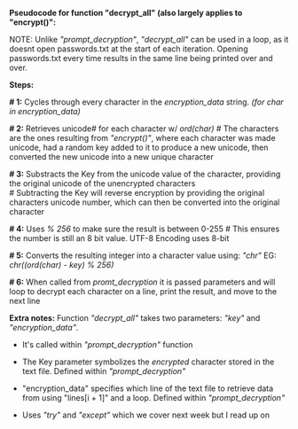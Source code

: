 **Pseudocode for function "decrypt_all" (also largely applies to "encrypt()":**

NOTE: Unlike _"prompt_decryption"_, _"decrypt_all"_ can be used in a loop, as it doesnt open passwords.txt at the start of each iteration. Opening passwords.txt every time results in the same line being printed over and over.



**Steps:**


**# 1:** Cycles through every character in the _encryption_data_ string. _(for char in encryption_data)_


**# 2:** Retrieves unicode# for each character w/ _ord(char)_
         # The characters are the ones resulting from _"encrypt()"_, where each character was made unicode, had a random key added to it to produce a new unicode, then converted the new unicode into a new unique character


**# 3:** Substracts the Key from the unicode value of the character, providing the original unicode of the unencrypted characters                                                                                           
         # Subtracting the Key will reverse encryption by providing the original characters unicode number, which can then be converted into the original character


**# 4:** Uses _% 256_ to make sure the result is between 0-255
     # This ensures the number is still an 8 bit value. UTF-8 Encoding uses 8-bit


**# 5:** Converts the resulting integer into a character value using: _"chr"_ EG: _chr((ord(char) - key) % 256)_

**# 6:** When called from _promt_decryption_ it is passed parameters and will loop to decrypt each character on a line, print the result, and move to the next line



**Extra notes:**
Function _"decrypt_all"_ takes two parameters: _"key"_ and _"encryption_data"_.
- It's called within _"prompt_decryption"_ function

- The Key parameter symbolizes the *encrypted* character stored in the text file. Defined within _"prompt_decryption"_

- "encryption_data" specifies which line of the text file to retrieve data from using "lines[i + 1]" and a loop. Defined within _"prompt_decryption"_

- Uses _"try"_ and _"except"_ which we cover next week but I read up on
